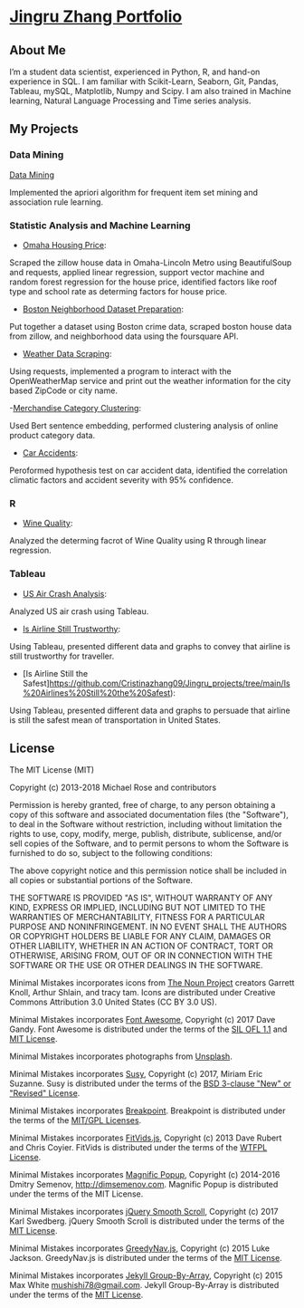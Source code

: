 # [Jingru Zhang Portfolio](https://cristinazhang09.github.io/)

## About Me

I’m a student data scientist, experienced in Python, R, and hand-on experience in SQL. I am familiar with Scikit-Learn, Seaborn, Git, Pandas, Tableau, mySQL, Matplotlib, Numpy 
and Scipy. I am also trained in Machine learning, Natural Language Processing and Time series analysis.

## My Projects

### Data Mining
[Data Mining](https://github.com/Cristinazhang09/Jingru_projects/tree/main/Data%20Mining)

Implemented the apriori algorithm for frequent item set mining and association rule learning.

### Statistic Analysis and Machine Learning
- [Omaha Housing Price](https://github.com/Cristinazhang09/Jingru_projects/tree/main/Omaha%20Housing%20Price): 

Scraped the zillow house data in Omaha-Lincoln Metro using BeautifulSoup and requests, applied linear regression, support vector machine and random forest regression for the house price, identified factors like roof type and school rate as determing factors for house price.

- [Boston Neighborhood Dataset Preparation](https://github.com/Cristinazhang09/Jingru_projects/tree/main/Boston%20Neighborhood%20Dataset%20Preparation): 

Put together a dataset using Boston crime data, scraped boston house data from zillow, and neighborhood data using the foursquare API. 

- [Weather Data Scraping](https://github.com/Cristinazhang09/Jingru_projects/tree/main/Weather%20Data%20Scraping): 

Using requests, implemented a program to interact with the OpenWeatherMap service and print out the weather information for the city based ZipCode or city name.

-[Merchandise Category Clustering](https://github.com/Cristinazhang09/Jingru_projects/tree/main/Merchandise%20Category%20Clustering): 

Used Bert sentence embedding, performed clustering analysis of online product category data.

- [Car Accidents](https://github.com/Cristinazhang09/Jingru_projects/tree/main/Car%20Accidents): 

Peroformed hypothesis test on car accident data, identified the correlation climatic factors and accident severity with 95% confidence.

### R
- [Wine Quality](https://github.com/Cristinazhang09/Jingru_projects/tree/main/Wine%20Quality): 

Analyzed the determing facrot of Wine Quality using R through linear regression. 

### Tableau
- [US Air Crash Analysis](https://github.com/Cristinazhang09/Jingru_projects/tree/main/US%20Air%20Crash%20Analysis): 

Analyzed US air crash using Tableau.

- [Is Airline Still Trustworthy](https://github.com/Cristinazhang09/Jingru_projects/tree/main/Airline%20Is%20Still%20Trustworthy): 

Using Tableau, presented different data and graphs to convey that airline is still trustworthy for traveller.

- [Is Airline Still the Safest]https://github.com/Cristinazhang09/Jingru_projects/tree/main/Is%20Airlines%20Still%20the%20Safest): 

Using Tableau, presented different data and graphs to persuade that airline is still the safest mean of transportation in United States. 


## License

The MIT License (MIT)

Copyright (c) 2013-2018 Michael Rose and contributors

Permission is hereby granted, free of charge, to any person obtaining a copy
of this software and associated documentation files (the "Software"), to deal
in the Software without restriction, including without limitation the rights
to use, copy, modify, merge, publish, distribute, sublicense, and/or sell
copies of the Software, and to permit persons to whom the Software is
furnished to do so, subject to the following conditions:

The above copyright notice and this permission notice shall be included in all
copies or substantial portions of the Software.

THE SOFTWARE IS PROVIDED "AS IS", WITHOUT WARRANTY OF ANY KIND, EXPRESS OR
IMPLIED, INCLUDING BUT NOT LIMITED TO THE WARRANTIES OF MERCHANTABILITY,
FITNESS FOR A PARTICULAR PURPOSE AND NONINFRINGEMENT. IN NO EVENT SHALL THE
AUTHORS OR COPYRIGHT HOLDERS BE LIABLE FOR ANY CLAIM, DAMAGES OR OTHER
LIABILITY, WHETHER IN AN ACTION OF CONTRACT, TORT OR OTHERWISE, ARISING FROM,
OUT OF OR IN CONNECTION WITH THE SOFTWARE OR THE USE OR OTHER DEALINGS IN THE
SOFTWARE.

Minimal Mistakes incorporates icons from [The Noun Project](https://thenounproject.com/) 
creators Garrett Knoll, Arthur Shlain, and tracy tam.
Icons are distributed under Creative Commons Attribution 3.0 United States (CC BY 3.0 US).

Minimal Mistakes incorporates [Font Awesome](http://fontawesome.io/),
Copyright (c) 2017 Dave Gandy.
Font Awesome is distributed under the terms of the [SIL OFL 1.1](http://scripts.sil.org/OFL) 
and [MIT License](http://opensource.org/licenses/MIT).

Minimal Mistakes incorporates photographs from [Unsplash](https://unsplash.com).

Minimal Mistakes incorporates [Susy](http://susy.oddbird.net/),
Copyright (c) 2017, Miriam Eric Suzanne.
Susy is distributed under the terms of the [BSD 3-clause "New" or "Revised" License](https://opensource.org/licenses/BSD-3-Clause).

Minimal Mistakes incorporates [Breakpoint](http://breakpoint-sass.com/).
Breakpoint is distributed under the terms of the [MIT/GPL Licenses](http://opensource.org/licenses/MIT).

Minimal Mistakes incorporates [FitVids.js](https://github.com/davatron5000/FitVids.js/),
Copyright (c) 2013 Dave Rubert and Chris Coyier.
FitVids is distributed under the terms of the [WTFPL License](http://sam.zoy.org/wtfpl/).

Minimal Mistakes incorporates [Magnific Popup](http://dimsemenov.com/plugins/magnific-popup/),
Copyright (c) 2014-2016 Dmitry Semenov, http://dimsemenov.com.
Magnific Popup is distributed under the terms of the MIT License.

Minimal Mistakes incorporates [jQuery Smooth Scroll](https://github.com/kswedberg/jquery-smooth-scroll),
Copyright (c) 2017 Karl Swedberg.
jQuery Smooth Scroll is distributed under the terms of the [MIT License](http://opensource.org/licenses/MIT).

Minimal Mistakes incorporates [GreedyNav.js](https://github.com/lukejacksonn/GreedyNav),
Copyright (c) 2015 Luke Jackson.
GreedyNav.js is distributed under the terms of the [MIT License](http://opensource.org/licenses/MIT).

Minimal Mistakes incorporates [Jekyll Group-By-Array](https://github.com/mushishi78/jekyll-group-by-array),
Copyright (c) 2015 Max White <mushishi78@gmail.com>.
Jekyll Group-By-Array is distributed under the terms of the [MIT License](http://opensource.org/licenses/MIT).
